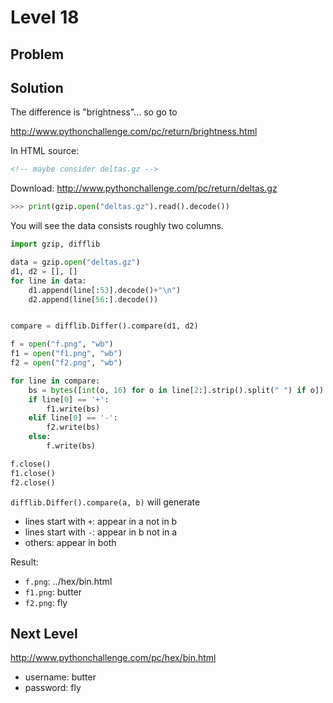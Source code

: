 # Level 18

## Problem




## Solution

The difference is "brightness"... so go to

http://www.pythonchallenge.com/pc/return/brightness.html

In HTML source:

```html
<!-- maybe consider deltas.gz -->
```

Download: http://www.pythonchallenge.com/pc/return/deltas.gz


```python
>>> print(gzip.open("deltas.gz").read().decode())
```

You will see the data consists roughly two columns.

```python
import gzip, difflib

data = gzip.open("deltas.gz")
d1, d2 = [], []
for line in data:
    d1.append(line[:53].decode()+"\n")
    d2.append(line[56:].decode())


compare = difflib.Differ().compare(d1, d2)

f = open("f.png", "wb")
f1 = open("f1.png", "wb")
f2 = open("f2.png", "wb")

for line in compare:
    bs = bytes([int(o, 16) for o in line[2:].strip().split(" ") if o])
    if line[0] == '+':
        f1.write(bs)
    elif line[0] == '-':
        f2.write(bs)
    else:
        f.write(bs)

f.close()
f1.close()
f2.close()
```

``difflib.Differ().compare(a, b)`` will generate 

- lines start with ``+``: appear in a not in b
- lines start with ``-``: appear in b not in a
- others: appear in both


Result:

- ``f.png``: ../hex/bin.html
- ``f1.png``: butter
- ``f2.png``: fly

## Next Level

http://www.pythonchallenge.com/pc/hex/bin.html

- username: butter
- password: fly